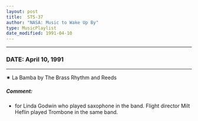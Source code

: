 ```yaml
---
layout: post
title:  STS-37
author: "NASA: Music to Wake Up By"
type: MusicPlaylist
date_modified: 1991-04-10
---
```


----
### DATE: April 10, 1991
----
✷ La Bamba by The Brass Rhythm and Reeds

##### Comment:
* for Linda Godwin who played saxophone in the band. Flight director Milt Heflin played Trombone in the same band.
